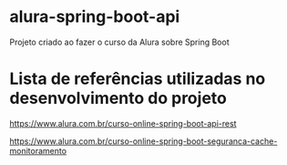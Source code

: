 # alura-spring-boot-api

Projeto criado ao fazer o curso da Alura sobre Spring Boot 

# Lista de referências utilizadas no desenvolvimento do projeto

https://www.alura.com.br/curso-online-spring-boot-api-rest

https://www.alura.com.br/curso-online-spring-boot-seguranca-cache-monitoramento

